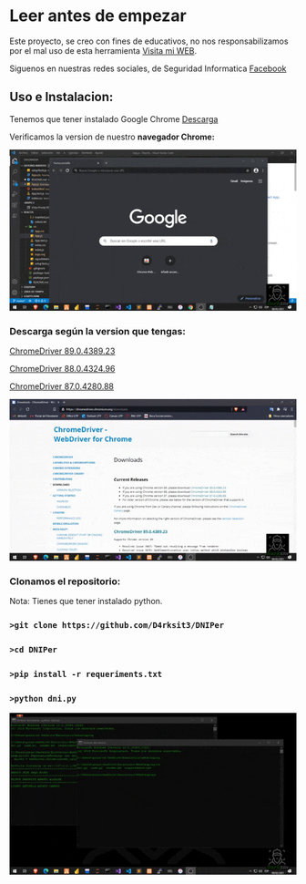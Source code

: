 # Leer antes de empezar

Este proyecto, se creo con fines de educativos, no nos responsabilizamos por el mal uso de esta herramienta [Visita mi WEB](https://projectdni.000webhostapp.com/).

Siguenos en nuestras redes sociales, de Seguridad Informatica [Facebook](https://facebook.com/d4rksit3)

## Uso e Instalacion:

Tenemos que tener instalado Google Chrome [Descarga](https://www.google.com/intl/es-419/chrome/)

Verificamos la version de nuestro <b>navegador Chrome:</b>

![Watch the video](version.gif)

<p>

### Descarga según la version que tengas:


[ChromeDriver 89.0.4389.23](https://chromedriver.storage.googleapis.com/index.html?path=89.0.4389.23/)

[ChromeDriver 88.0.4324.96](https://chromedriver.storage.googleapis.com/index.html?path=88.0.4324.96/)

[ChromeDriver 87.0.4280.88](https://chromedriver.storage.googleapis.com/index.html?path=87.0.4280.88/)

<p>

![Watch the video](friver.gif)


### Clonamos el repositorio:

Nota: Tienes que tener instalado python.

### `>git clone https://github.com/D4rksit3/DNIPer`
### `>cd DNIPer`
### `>pip install -r requeriments.txt`
### `>python dni.py`


<p>

![Watch the video](fin.gif)



















































